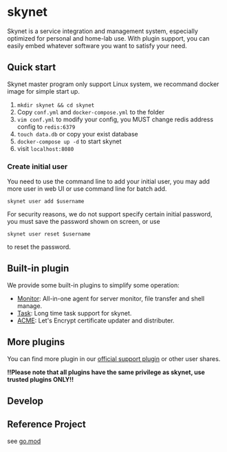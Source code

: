 # skynet

Skynet is a service integration and management system, especially optimized for personal and home-lab use. With plugin support, you can easily embed whatever software you want to satisfy your need.

## Quick start

Skynet master program only support Linux system, we recommand docker image for simple start up.

1. `mkdir skynet && cd skynet`
2. Copy `conf.yml` and `docker-compose.yml` to the folder
3. `vim conf.yml` to modify your config, you MUST change redis address config to `redis:6379`
1. `touch data.db` or copy your exist database
2. `docker-compose up -d` to start skynet
3. visit `localhost:8080`

### Create initial user

You need to use the command line to add your initial user, you may add more user in web UI or use command line for batch add.

    skynet user add $username

For security reasons, we do not support specify certain initial password, you must save the password shown on screen, or use

    skynet user reset $username

to reset the password.

## Built-in plugin

We provide some built-in plugins to simplify some operation:

- [Monitor](plugin/monitor): All-in-one agent for server monitor, file transfer and shell manage.
- [Task](plugin/task): Long time task support for skynet.
- [ACME](plugin/acme): Let's Encrypt certificate updater and distributer.

## More plugins

You can find more plugin in our [official support plugin](#) or other user shares.

**!!Please note that all plugins have the same privilege as skynet, use trusted plugins ONLY!!**

## Develop

## Reference Project

see [go.mod](go.mod)
